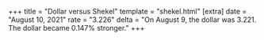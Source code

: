 +++
title = "Dollar versus Shekel"
template = "shekel.html"
[extra]
date = "August 10, 2021"
rate = "3.226"
delta = "On August  9, the dollar was 3.221. The dollar became 0.147% stronger."
+++
